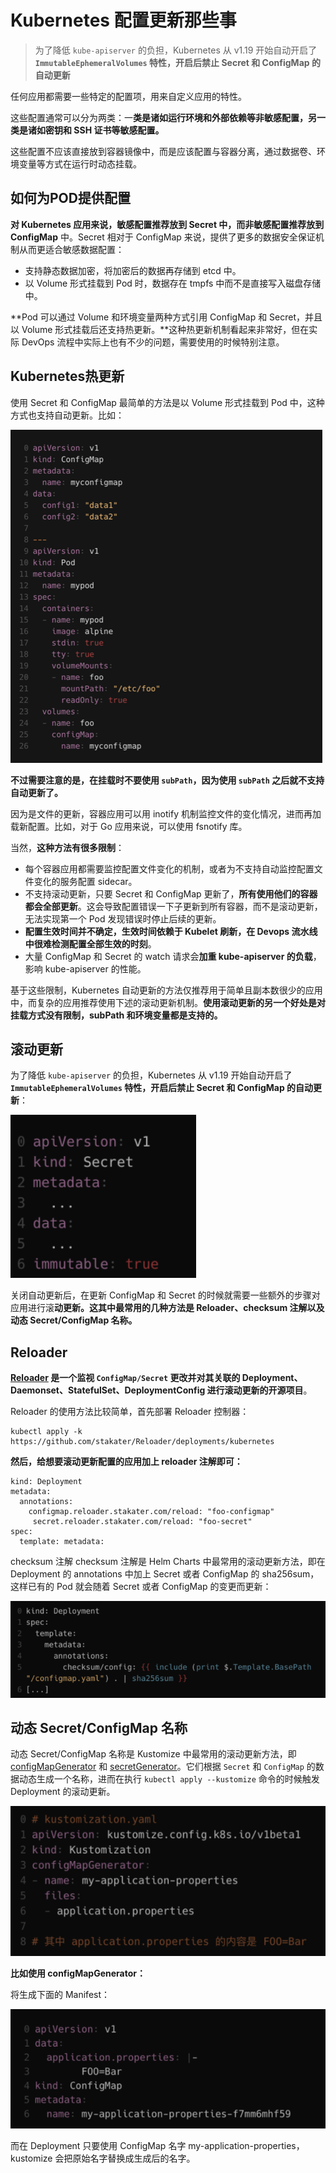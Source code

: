 # Kubernetes 配置更新那些事

> 为了降低 `kube-apiserver` 的负担，Kubernetes 从 v1.19 开始自动开启了 **`ImmutableEphemeralVolumes` 特性，开启后禁止 Secret 和 ConfigMap 的自动更新**

任何应用都需要一些特定的配置项，用来自定义应用的特性。

这些配置通常可以分为两类：一**类是诸如运行环境和外部依赖等非敏感配置，另一类是诸如密钥和 SSH 证书等敏感配置。**

这些配置不应该直接放到容器镜像中，而是应该配置与容器分离，通过数据卷、环境变量等方式在运行时动态挂载。

## **如何为POD提供配置**

**对 Kubernetes 应用来说，敏感配置推荐放到 Secret 中，而非敏感配置推荐放到 ConfigMap** 中。Secret 相对于 ConfigMap 来说，提供了更多的数据安全保证机制从而更适合敏感数据配置：

* 支持静态数据加密，将加密后的数据再存储到 etcd 中。
* 以 Volume 形式挂载到 Pod 时，数据存在 tmpfs 中而不是直接写入磁盘存储中。


**Pod 可以通过 Volume 和环境变量两种方式引用 ConfigMap 和 Secret，并且以 Volume 形式挂载后还支持热更新。**这种热更新机制看起来非常好，但在实际 DevOps 流程中实际上也有不少的问题，需要使用的时候特别注意。

## **Kubernetes热更新**

使用 Secret 和 ConfigMap 最简单的方法是以 Volume 形式挂载到 Pod 中，这种方式也支持自动更新。比如：

![Alt Image Text](images/adv/adv113_1.png "Body image")

**不过需要注意的是，在挂载时不要使用 `subPath`，因为使用 `subPath` 之后就不支持自动更新了。**

因为是文件的更新，容器应用可以用 inotify 机制监控文件的变化情况，进而再加载新配置。比如，对于 Go 应用来说，可以使用 fsnotify 库。

当然，**这种方法有很多限制**：


* 每个容器应用都需要监控配置文件变化的机制，或者为不支持自动监控配置文件变化的服务配置 sidecar。
* 不支持滚动更新，只要 Secret 和 ConfigMap 更新了，**所有使用他们的容器都会全部更新**。这会导致配置错误一下子更新到所有容器，而不是滚动更新，无法实现第一个 Pod 发现错误时停止后续的更新。
* **配置生效时间并不确定，生效时间依赖于 Kubelet 刷新，在 Devops 流水线中很难检测配置全部生效的时刻**。
* 大量 ConfigMap 和 Secret 的 watch 请求会**加重 kube-apiserver 的负载**，影响 kube-apiserver 的性能。

基于这些限制，Kubernetes 自动更新的方法仅推荐用于简单且副本数很少的应用中，而复杂的应用推荐使用下述的滚动更新机制。**使用滚动更新的另一个好处是对挂载方式没有限制，subPath 和环境变量都是支持的。**

## **滚动更新**


为了降低 `kube-apiserver` 的负担，Kubernetes 从 v1.19 开始自动开启了 **`ImmutableEphemeralVolumes` 特性，开启后禁止 Secret 和 ConfigMap 的自动更新**：

![Alt Image Text](images/adv/adv113_2.png "Body image")

关闭自动更新后，在更新 ConfigMap 和 Secret 的时候就需要一些额外的步骤对应用进行滚**动更新。这其中最常用的几种方法是 Reloader、checksum 注解以及动态 Secret/ConfigMap 名称。**


## **Reloader**

**[Reloader](https://github.com/stakater/Reloader) 是一个监视 `ConfigMap/Secret` 更改并对其关联的 Deployment、Daemonset、StatefulSet、DeploymentConfig 进行滚动更新的开源项目**。

Reloader 的使用方法比较简单，首先部署 Reloader 控制器：

```
kubectl apply -k https://github.com/stakater/Reloader/deployments/kubernetes
```

**然后，给想要滚动更新配置的应用加上 reloader 注解即可：**

```
kind: Deployment
metadata:
  annotations:
    configmap.reloader.stakater.com/reload: "foo-configmap"
     secret.reloader.stakater.com/reload: "foo-secret"
spec:
  template: metadata:
```

checksum 注解 checksum 注解是 Helm Charts 中最常用的滚动更新方法，即在 Deployment 的 annotations 中加上 Secret 或者 ConfigMap 的 sha256sum，这样已有的 Pod 就会随着 Secret 或者 ConfigMap 的变更而更新：


![Alt Image Text](images/adv/adv113_3.png "Body image")

## 动态 Secret/ConfigMap 名称


动态 Secret/ConfigMap 名称是 Kustomize 中最常用的滚动更新方法，即 [configMapGenerator](https://kubectl.docs.kubernetes.io/references/kustomize/configmapgenerator/) 和 [secretGenerator](https://kubectl.docs.kubernetes.io/references/kustomize/secretgenerator/)。它们根据 `Secret` 和 `ConfigMap` 的数据动态生成一个名称，进而在执行 `kubectl apply --kustomize` 命令的时候触发 Deployment 的滚动更新。

![Alt Image Text](images/adv/adv113_4.png "Body image")

**比如使用 configMapGenerator：**

将生成下面的 Manifest：

![Alt Image Text](images/adv/adv113_5.png "Body image")

而在 Deployment 只要使用 ConfigMap 名字 my-application-properties，kustomize 会把原始名字替换成生成后的名字。
